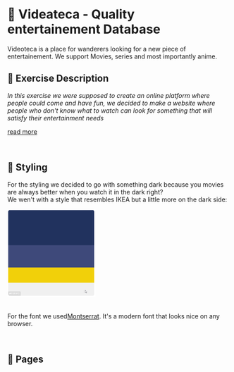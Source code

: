 # 📼 Videateca - Quality entertainement Database

Videoteca is a place for wanderers looking for a new piece of entertainement. We support Movies, series and most importantly anime. 

## 📝 Exercise Description

*In this exercise we were supposed to create an online platform where people could come and have fun, we decided to make a website where people who don't know what to watch can look for something that will satisfy their entertainment needs*

[read more](https://github.com/becodeorg/gnt-verou-3/tree/main/2.The-Hill/05.End-with-a-bang)

<br>

## 🌠 Styling

For the styling we decided to go with something dark because you movies are always better when you watch it in the dark right? <br>
We wen't with a style that resembles IKEA but a little more on the dark side:

<img src="images/chrome_36M1sAh20o.png" width="200" height="200">
<br>


<br>

For the font we used[Montserrat](https://fonts.google.com/specimen/Montserrat). It's a modern font that looks nice on any browser.

<br>

## 🌠 Pages

